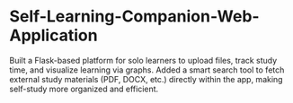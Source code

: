 # Self-Learning-Companion-Web-Application
Built a Flask-based platform for solo learners to upload files, track study time, and visualize learning via graphs. Added a smart search tool to fetch external study materials (PDF, DOCX, etc.) directly within the app, making self-study more organized and efficient.
